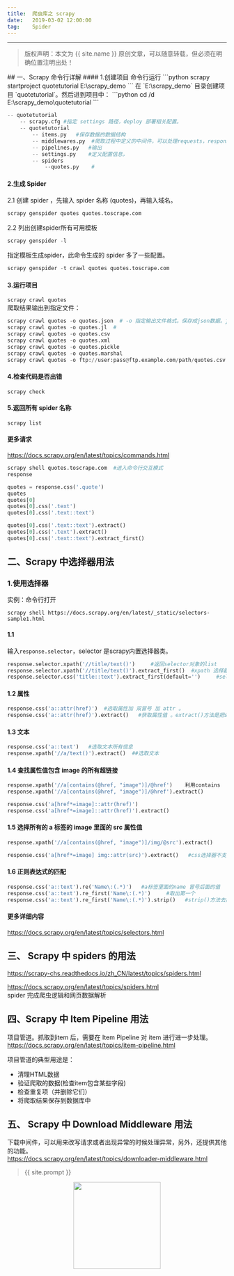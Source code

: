 ```yaml
---              
title:  爬虫库之 scrapy
date:   2019-03-02 12:00:00
tag:    Spider
---
```


***
> 版权声明：本文为 {{ site.name }} 原创文章，可以随意转载，但必须在明确位置注明出处！

<head><link rel="stylesheet" href="../css/rouge.css"></head>
## 一、Scrapy 命令行详解
#### 1.创建项目
命令行运行
```python
scrapy startproject quotetutorial E:\scrapy_demo
```
在 `E:\scrapy_demo` 目录创建项目 `quotetutorial`。然后进到项目中：
```python
cd /d E:\scrapy_demo\quotetutorial
```

```python
-- quotetutorial
    -- scrapy.cfg #指定 settings 路径，deploy 部署相关配置。
    -- quotetutorial
        -- items.py   #保存数据的数据结构
        -- middlewares.py  #爬取过程中定义的中间件，可以处理requests，response，等等操作，可以改一下相关配置。
        -- pipelines.py   #输出
        -- settings.py    #定义配置信息，
        -- spiders
            --quotes.py    #
```

#### 2.生成 Spider
2.1 创建 spider ，先输入 spider 名称 (quotes)，再输入域名。    
```python
scrapy genspider quotes quotes.toscrape.com
```

2.2 列出创建spider所有可用模板
```python
scrapy genspider -l
``` 
指定模板生成spider，此命令生成的 spider 多了一些配置。    
```python
scrapy genspider -t crawl quotes quotes.toscrape.com
```

#### 3.运行项目
`scrapy crawl quotes`   
爬取结果输出到指定文件：
```python
scrapy crawl quotes -o quotes.json  # -o 指定输出文件格式。保存成json数据。json格式：用大括号括起来，以字典形式存在     
scrapy crawl quotes -o quotes.jl  #    
scrapy crawl quotes -o quotes.csv    
scrapy crawl quotes -o quotes.xml   
scrapy crawl quotes -o quotes.pickle     
scrapy crawl quotes -o quotes.marshal     
scrapy crawl quotes -o ftp://user:pass@ftp.example.com/path/quotes.csv  #远程ftp保存。后接网址，路径      
```
#### 4.检查代码是否出错
```
scrapy check
```

#### 5.返回所有 spider 名称
```
scrapy list
```

#### 更多请求
https://docs.scrapy.org/en/latest/topics/commands.html

```python
scrapy shell quotes.toscrape.com  #进入命令行交互模式     
response       

quotes = response.css('.quote')    
quotes     
quotes[0]    
quotes[0].css('.text')    
quotes[0].css('.text::text')    

quotes[0].css('.text::text').extract()      
quotes[0].css('.text').extract()    
quotes[0].css('.text::text').extract_first()    
```

## 二、Scrapy 中选择器用法
### 1.使用选择器
实例：命令行打开
```
scrapy shell https://docs.scrapy.org/en/latest/_static/selectors-sample1.html
```      
#### 1.1 
输入`response.selector`，selector 是scrapy内置选择器类。      
```python
response.selector.xpath('//title/text()')     #返回selector对象的list      
response.selector.xpath('//title/text()').extract_first()  #xpath 选择器。输出文本内容的第一个元素       
response.selector.css('title::text').extract_first(default='')     #selector 可省略，上同。 当选择器查找不到内容时，返回default属性指定内容    
```
#### 1.2 属性
```python
response.css('a::attr(href)')  #选取属性加 双冒号 加 attr 。     
response.css('a::attr(href)').extract()   #获取属性值 。extract()方法是把selector 变成数据。  
```
#### 1.3 文本
```python
response.css('a::text')   #选取文本所有信息    
response.xpath('//a/text()').extract()  ##选取文本    
```
#### 1.4 查找属性值包含 image 的所有超链接
```python
response.xpath('//a[contains(@href, "image")]/@href')    利用contains
response.xpath('//a[contains(@href, "image")]/@href').extract()    

response.css('a[href*=image]::attr(href)')    
response.css('a[href*=image]::attr(href)').extract()   
```
#### 1.5 选择所有的 a 标签的 image 里面的 src 属性值
```python
response.xpath('//a[contains(@href, "image")]/img/@src').extract()     

response.css('a[href*=image] img::attr(src)').extract()   #css选择器不支持双斜杠     
```
#### 1.6 正则表达式的匹配
```python
response.css('a::text').re('Name\:(.*)')   #a标签里面的name 冒号后面的值
response.css('a::text').re_first('Name\:(.*)')     #取出第一个
response.css('a::text').re_first('Name\:(.*)').strip()   #strip()方法去掉空格   
```
#### 更多详细内容
https://docs.scrapy.org/en/latest/topics/selectors.html    

## 三、 Scrapy 中 spiders 的用法
https://scrapy-chs.readthedocs.io/zh_CN/latest/topics/spiders.html     

https://docs.scrapy.org/en/latest/topics/spiders.html    
spider 完成爬虫逻辑和网页数据解析

## 四、Scrapy 中 Item Pipeline 用法
项目管道。抓取到item 后，需要在 Item Pipeline 对 item 进行进一步处理。   
https://docs.scrapy.org/en/latest/topics/item-pipeline.html 

项目管道的典型用途是：    
- 清理HTML数据    
- 验证爬取的数据(检查item包含某些字段)    
- 检查重复项（并删除它们）    
- 将爬取结果保存到数据库中     

## 五、 Scrapy 中 Download Middleware 用法
下载中间件，可以用来改写请求或者出现异常的时候处理异常，另外，还提供其他的功能。   
https://docs.scrapy.org/en/latest/topics/downloader-middleware.html    




> {{ site.prompt }}

<div  align="center">
<img src="https://rengui520.github.io/images/wechart.jpg" width = "200" height = "200"/>


